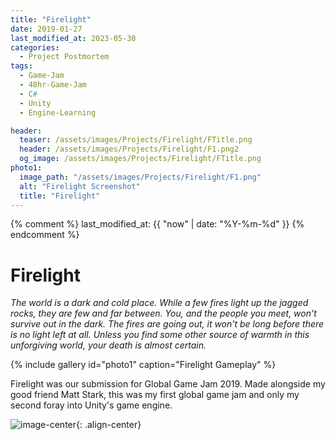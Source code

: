 ```yaml
---
title: "Firelight"
date: 2019-01-27
last_modified_at: 2023-05-30
categories:
  - Project Postmortem
tags:
  - Game-Jam
  - 48hr-Game-Jam
  - C#
  - Unity
  - Engine-Learning

header:
  teaser: /assets/images/Projects/Firelight/FTitle.png
  header: /assets/images/Projects/Firelight/F1.png2
  og_image: /assets/images/Projects/Firelight/FTitle.png
photo1:
  image_path: "/assets/images/Projects/Firelight/F1.png"
  alt: "Firelight Screenshot"
  title: "Firelight"
---
```

{% comment %} last_modified_at: {{ "now" | date: "%Y-%m-%d" }} {% endcomment %}
# Firelight
*The world is a dark and cold place. While a few fires light up the jagged rocks, 
they are few and far between. You, and the people you meet, won't survive out in the dark. 
The fires are going out, it won't be long before there is no light left at all. 
Unless you find some other source of warmth in this unforgiving world, 
your death is almost certain.*

{% include gallery id="photo1" caption="Firelight Gameplay" %}

Firelight was our submission for Global Game Jam 2019. Made alongside my good friend Matt Stark, this was my first global game 
jam and only my second foray into Unity's game engine. 

![image-center](/assets/images/Projects/Firelight/F3.png){: .align-center}
